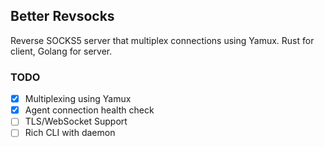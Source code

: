 ## Better Revsocks
Reverse SOCKS5 server that multiplex connections using Yamux.
Rust for client, Golang for server.

### TODO
- [x] Multiplexing using Yamux
- [x] Agent connection health check
- [ ] TLS/WebSocket Support
- [ ] Rich CLI with daemon

